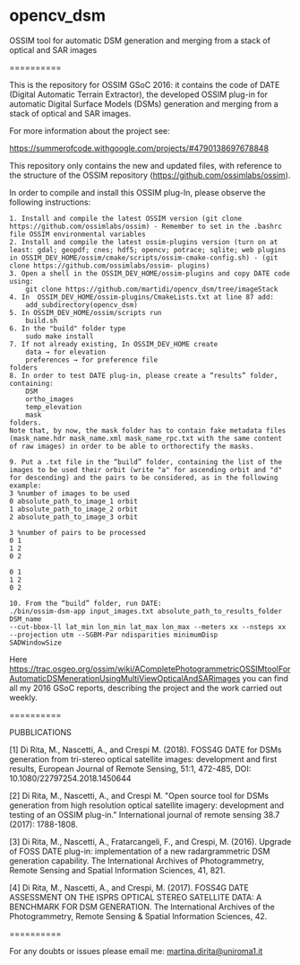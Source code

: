 opencv_dsm
==========

OSSIM tool for automatic DSM generation and merging from a stack of optical and SAR images

==========

This is the repository for OSSIM GSoC 2016: it contains the code of DATE (Digital Automatic Terrain Extractor), the developed OSSIM plug-in for automatic Digital Surface Models (DSMs) generation and merging from a stack of optical and SAR images.

For more information about the project see:

https://summerofcode.withgoogle.com/projects/#4790138697678848

This repository only contains the new and updated files, with reference to the structure of the OSSIM repository (https://github.com/ossimlabs/ossim).

In order to compile and install this OSSIM plug-In, please observe the following instructions:

	1. Install and compile the latest OSSIM version (git clone https://github.com/ossimlabs/ossim) - Remember to set in the .bashrc file OSSIM environmental variables
	2. Install and compile the latest ossim-plugins version (turn on at least: gdal; geopdf; cnes; hdf5; opencv; potrace; sqlite; web plugins in OSSIM_DEV_HOME/ossim/cmake/scripts/ossim-cmake-config.sh) - (git clone https://github.com/ossimlabs/ossim- plugins)
	3. Open a shell in the OSSIM_DEV_HOME/ossim-plugins and copy DATE code using:
		git clone https://github.com/martidi/opencv_dsm/tree/imageStack
	4. In  OSSIM_DEV_HOME/ossim-plugins/CmakeLists.txt at line 87 add:
	   	add_subdirectory(opencv_dsm)
	5. In OSSIM_DEV_HOME/ossim/scripts run
		build.sh 
	6. In the "build" folder type
		sudo make install 
	7. If not already existing, In OSSIM_DEV_HOME create
		data → for elevation
		preferences → for preference file
	folders
	8. In order to test DATE plug-in, please create a “results” folder, containing:
		DSM
		ortho_images
		temp_elevation
		mask
	folders.
	Note that, by now, the mask folder has to contain fake metadata files (mask_name.hdr mask_name.xml mask_name_rpc.txt with the same content of raw images) in order to be able to orthorectify the masks.

	9. Put a .txt file in the “build” folder, containing the list of the images to be used their orbit (write "a" for ascending orbit and "d" for descending) and the pairs to be considered, as in the following example:
	3 %number of images to be used
	0 absolute_path_to_image_1 orbit
	1 absolute_path_to_image_2 orbit
	2 absolute_path_to_image_3 orbit

	3 %number of pairs to be processed
	0 1
	1 2
	0 2

	0 1
	1 2
	0 2

	10. From the “build” folder, run DATE:
	./bin/ossim-dsm-app input_images.txt absolute_path_to_results_folder DSM_name
	--cut-bbox-ll lat_min lon_min lat_max lon_max --meters xx --nsteps xx --projection utm --SGBM-Par ndisparities minimumDisp    		SADWindowSize
	
	
Here https://trac.osgeo.org/ossim/wiki/ACompletePhotogrammetricOSSIMtoolForAutomaticDSMenerationUsingMultiViewOpticalAndSARimages 
you can find all my 2016 GSoC reports, describing the project and the work carried out weekly.

==========

PUBBLICATIONS

[1] Di Rita, M., Nascetti, A., and Crespi M. (2018). FOSS4G DATE for DSMs generation from tri-stereo optical satellite images: development and first results, European Journal of Remote Sensing, 51:1, 472-485, DOI: 10.1080/22797254.2018.1450644

[2] Di Rita, M., Nascetti, A., and Crespi M. "Open source tool for DSMs generation from high resolution optical satellite imagery: development and testing of an OSSIM plug-in." International journal of remote sensing 38.7 (2017): 1788-1808.

[3] Di Rita, M., Nascetti, A., Fratarcangeli, F., and Crespi, M. (2016). Upgrade of FOSS DATE plug-in: implementation of a new radargrammetric DSM generation capability. The International Archives of Photogrammetry, Remote Sensing and Spatial Information Sciences, 41, 821.

[4] Di Rita, M., Nascetti, A., and Crespi, M. (2017). FOSS4G DATE ASSESSMENT ON THE ISPRS OPTICAL STEREO SATELLITE DATA: A BENCHMARK FOR DSM GENERATION. The International Archives of the Photogrammetry, Remote Sensing & Spatial Information Sciences, 42.

==========

For any doubts or issues please email me: martina.dirita@uniroma1.it


				
				
